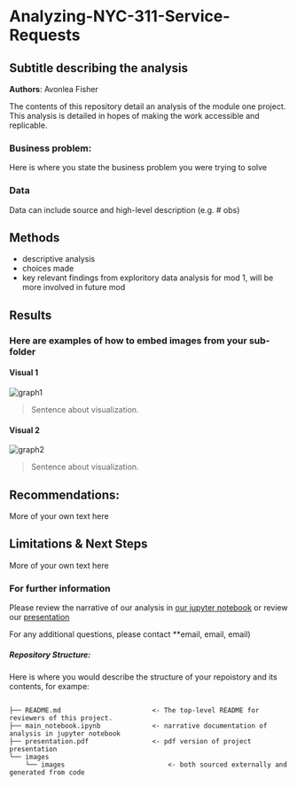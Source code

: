 # Analyzing-NYC-311-Service-Requests
## Subtitle describing the analysis 

**Authors**: Avonlea Fisher

The contents of this repository detail an analysis of the module one project. This analysis is detailed in hopes of making the work accessible and replicable.


### Business problem:

Here is where you state the business problem you were trying to solve


### Data
Data can include source and high-level description (e.g. # obs)


## Methods
- descriptive analysis
- choices made
- key relevant findings from exploritory data analysis for mod 1, will be more involved in future mod

## Results

### Here are examples of how to embed images from your sub-folder


#### Visual 1
![graph1](./images/visual1.png)
> Sentence about visualization.

#### Visual 2
![graph2](./images/visual2.png)
> Sentence about visualization.


## Recommendations:

More of your own text here


## Limitations & Next Steps

More of your own text here


### For further information
Please review the narrative of our analysis in [our jupyter notebook](./main_notebook.ipynb) or review our [presentation](./SampleProjectSlides.pdf)

For any additional questions, please contact **email, email, email)


##### Repository Structure:

Here is where you would describe the structure of your repoistory and its contents, for exampe:

```

├── README.md                       <- The top-level README for reviewers of this project.
├── main_notebook.ipynb             <- narrative documentation of analysis in jupyter notebook
├── presentation.pdf                <- pdf version of project presentation
└── images
    └── images                          <- both sourced externally and generated from code

```
